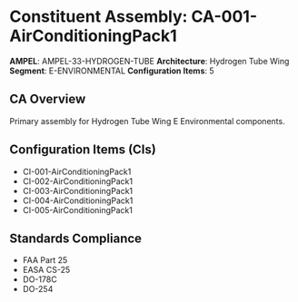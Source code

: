 # Constituent Assembly: CA-001-AirConditioningPack1

**AMPEL**: AMPEL-33-HYDROGEN-TUBE
**Architecture**: Hydrogen Tube Wing
**Segment**: E-ENVIRONMENTAL
**Configuration Items**: 5

## CA Overview
Primary assembly for Hydrogen Tube Wing E Environmental components.

## Configuration Items (CIs)
- CI-001-AirConditioningPack1
- CI-002-AirConditioningPack1
- CI-003-AirConditioningPack1
- CI-004-AirConditioningPack1
- CI-005-AirConditioningPack1

## Standards Compliance
- FAA Part 25
- EASA CS-25
- DO-178C
- DO-254
